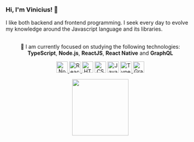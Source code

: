 
### Hi, I'm Vinicius! 👋
I like both backend and frontend programming. I seek every day to evolve my knowledge around the Javascript language and its libraries.

##
<p  align="center">
	🚀 I am currently focused on studying the following technologies:
	<br />
	<strong>TypeScript</strong>,
	<strong>Node.js</strong>,
	<strong>ReactJS</strong>,
	<strong>React Native</strong> and 
	<strong>GraphQL</strong>
</p>

<p  align="center">
	<a  href="https://nodejs.org/en/"  target="_blank">
	<img  src="https://upload.wikimedia.org/wikipedia/commons/thumb/d/d9/Node.js_logo.svg/1280px- Node.js_logo.svg.png"  alt="Node.js"  height="30"/>
	</a>
	<a href="https://reactjs.org/"  target="_blank">
	<img src="https://upload.wikimedia.org/wikipedia/commons/thumb/a/a7/React-icon.svg/1200px-React-icon.svg.png"  alt="ReactJS"  height="30" />
	</a>
	<img src="https://logodownload.org/wp-content/uploads/2016/10/html5-logo-1.png"  alt="HTML5"  height="30"/>
	<img src="https://seeklogo.com/images/C/css3-logo-8724075274-seeklogo.com.png"  alt="CSS3"  height="30"/>
	<img src="https://upload.wikimedia.org/wikipedia/commons/thumb/9/99/Unofficial_JavaScript_logo_2.svg/480px-Unofficial_JavaScript_logo_2.svg.png" alt="JavaScript" height="30"/>
	<a href="https://www.typescriptlang.org/" target="_blank">
	<img src="https://miro.medium.com/max/816/1*mn6bOs7s6Qbao15PMNRyOA.png"  alt="TypeScript"  height="30"/>
	</a>
	<a href="https://graphql.org/" target="_blank">
	<img src="https://upload.wikimedia.org/wikipedia/commons/thumb/1/17/GraphQL_Logo.svg/1024px-GraphQL_Logo.svg.png" alt="GraphQL" height="30"/>
	</a>
</p>

<div align="center">
  <a href="https://github.com/vinisioux">
    <img height="150em" src="https://github-readme-stats.vercel.app/api/top-langs/?username=vinisioux&layout=compact&theme=material-palenight" />
  </a>
</div>
